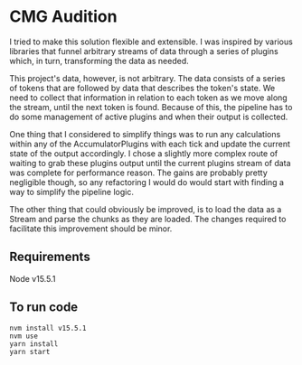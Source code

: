 # CMG Audition
I tried to make this solution flexible and extensible. I was inspired by various libraries that funnel arbitrary streams of data through a series of plugins which, in turn, transforming the data as needed. 

This project's data, however, is not arbitrary. The data consists of a series of tokens that are followed by data that describes the token's state. We need to collect that information in relation to each token as we move along the stream, until the next token is found. 
Because of this, the pipeline has to do some management of active plugins and when their output is collected.  

One thing that I considered to simplify things was to run any calculations within any of the AccumulatorPlugins with each tick and update the current state of the output accordingly. I chose a slightly more complex route of waiting to grab these plugins output until the current plugins stream of data was complete for performance reason. The gains are probably pretty negligible though, so any refactoring I would do would start with finding a way to simplify the pipeline logic.

The other thing that could obviously be improved, is to load the data as a Stream and parse the chunks as they are loaded. The changes required to facilitate this improvement should be minor.

## Requirements
Node v15.5.1

## To run code
```
nvm install v15.5.1
nvm use
yarn install
yarn start
```
